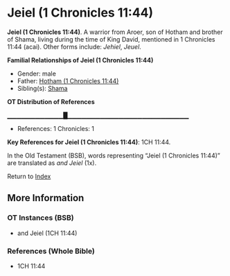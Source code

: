 # Jeiel (1 Chronicles 11:44)
**Jeiel (1 Chronicles 11:44)**. 
A warrior from Aroer, son of Hotham and brother of Shama, living during the time of King David, mentioned in 1 Chronicles 11:44 (acai). 
Other forms include: 
*Jehiel*, *Jeuel*. 




**Familial Relationships of Jeiel (1 Chronicles 11:44)**


* Gender: male
* Father: [Hotham (1 Chronicles 11:44)](Hotham.2.md)
* Sibling(s): [Shama](Shama.md)


**OT Distribution of References**

▁▁▁▁▁▁▁▁▁▁▁▁█▁▁▁▁▁▁▁▁▁▁▁▁▁▁▁▁▁▁▁▁▁▁▁▁▁▁
* References: 1 Chronicles: 1



**Key References for Jeiel (1 Chronicles 11:44)**: 
1CH 11:44. 


In the Old Testament (BSB), words representing “Jeiel (1 Chronicles 11:44)” are translated as 
*and Jeiel* (1x). 




Return to [Index](00-Index.md)

## More Information

### OT Instances (BSB)

* and Jeiel (1CH 11:44)



### References (Whole Bible)

* 1CH 11:44



